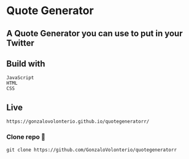 # Quote Generator

## A Quote Generator you can use to put in your Twitter

## Build with

```
JavaScript
HTML
CSS

```

## Live

```
https://gonzalovolonterio.github.io/quotegeneratorr/

```


### Clone repo 🔧

```
git clone https://github.com/GonzaloVolonterio/quotegeneratorr

```
